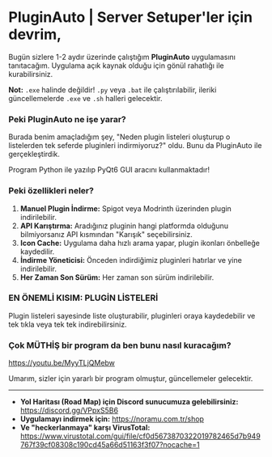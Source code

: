 
# PluginAuto | Server Setuper'ler için devrim,

Bugün sizlere 1-2 aydır üzerinde çalıştığım **PluginAuto** uygulamasını tanıtacağım. Uygulama açık kaynak olduğu için gönül rahatlığı ile kurabilirsiniz.

**Not:** `.exe` halinde değildir! `.py` veya `.bat` ile çalıştırılabilir, ileriki güncellemelerde `.exe` ve `.sh` halleri gelecektir.

### Peki PluginAuto ne işe yarar?

Burada benim amaçladığım şey, "Neden plugin listeleri oluşturup o listelerden tek seferde pluginleri indirmiyoruz?" oldu. Bunu da PluginAuto ile gerçekleştirdik.

Program Python ile yazılıp PyQt6 GUI aracını kullanmaktadır!

### Peki özellikleri neler?

1.  **Manuel Plugin İndirme:** Spigot veya Modrinth üzerinden plugin indirilebilir.
2.  **API Karıştırma:** Aradığınız pluginin hangi platformda olduğunu bilmiyorsanız API kısmından "Karışık" seçebilirsiniz.
3.  **Icon Cache:** Uygulama daha hızlı arama yapar, plugin ikonları önbelleğe kaydedilir.
4.  **İndirme Yöneticisi:** Önceden indirdiğimiz pluginleri hatırlar ve yine indirilebilir.
5.  **Her Zaman Son Sürüm:** Her zaman son sürüm indirilebilir.

### EN ÖNEMLİ KISIM: PLUGİN LİSTELERİ
Plugin listeleri sayesinde liste oluşturabilir, pluginleri oraya kaydedebilir ve tek tıkla veya tek tek indirebilirsiniz.

### Çok MÜTHİŞ bir program da ben bunu nasıl kuracağım?
https://youtu.be/MyyTLjQMebw

Umarım, sizler için yararlı bir program olmuştur, güncellemeler gelecektir.

---

*   **Yol Haritası (Road Map) için Discord sunucumuza gelebilirsiniz:** https://discord.gg/VPpxS5B6
*   **Uygulamayı indirmek için:** https://noramu.com.tr/shop
*   **Ve "heckerlanmaya" karşı VirusTotal:** https://www.virustotal.com/gui/file/cf0d5673870322019782465d7b949767f39cf08308c190cd45a66d51163f3f07?nocache=1
